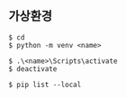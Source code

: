 ## 가상환경

```
$ cd
$ python -m venv <name>

$ .\<name>\Scripts\activate
$ deactivate

$ pip list --local
```
